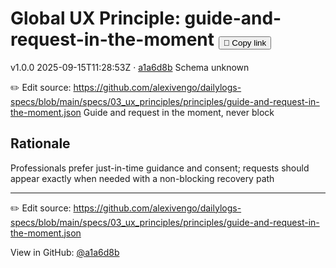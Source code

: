 # Global UX Principle: guide-and-request-in-the-moment <button class="copy-link" aria-label="Copy page link" onclick="window.spechubCopyLink && window.spechubCopyLink()">🔗 Copy link</button>

<p class="badges">
  <span class="badge version">v1.0.0</span>
  <span class="badge build">2025-09-15T11:28:53Z · <a href="https://github.com/alexivengo/dailylogs-specs/commit/a1a6d8b" target="_blank" rel="noopener" class="sha">a1a6d8b</a></span>
  <span class="badge schema unknown">Schema unknown</span>
</p>

✏️ Edit source: https://github.com/alexivengo/dailylogs-specs/blob/main/specs/03_ux_principles/principles/guide-and-request-in-the-moment.json
Guide and request in the moment, never block

## Rationale
Professionals prefer just-in-time guidance and consent; requests should appear exactly when needed with a non-blocking recovery path



---
✏️ Edit source: https://github.com/alexivengo/dailylogs-specs/blob/main/specs/03_ux_principles/principles/guide-and-request-in-the-moment.json

<p class="page-meta">
  View in GitHub: <a href="https://github.com/alexivengo/dailylogs-specs/commit/a1a6d8b" target="_blank" rel="noopener">@a1a6d8b</a></p>